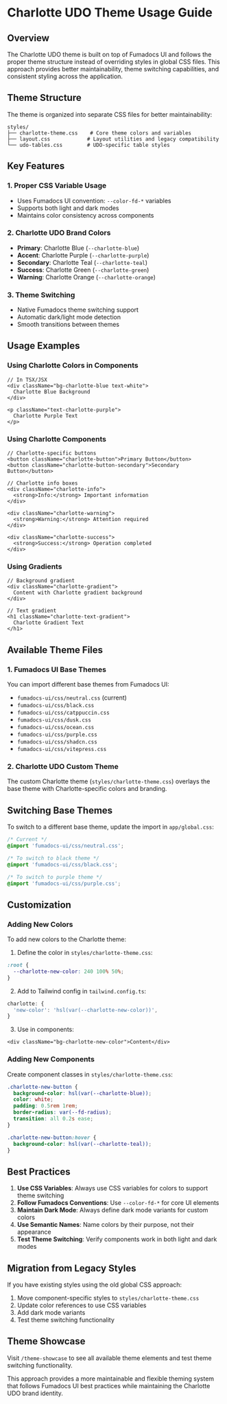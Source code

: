 # Charlotte UDO Theme Usage Guide

## Overview

The Charlotte UDO theme is built on top of Fumadocs UI and follows the proper theme structure instead of overriding styles in global CSS files. This approach provides better maintainability, theme switching capabilities, and consistent styling across the application.

## Theme Structure

The theme is organized into separate CSS files for better maintainability:

```
styles/
├── charlotte-theme.css    # Core theme colors and variables
├── layout.css            # Layout utilities and legacy compatibility
└── udo-tables.css        # UDO-specific table styles
```

## Key Features

### 1. Proper CSS Variable Usage
- Uses Fumadocs UI convention: `--color-fd-*` variables
- Supports both light and dark modes
- Maintains color consistency across components

### 2. Charlotte UDO Brand Colors
- **Primary**: Charlotte Blue (`--charlotte-blue`)
- **Accent**: Charlotte Purple (`--charlotte-purple`)
- **Secondary**: Charlotte Teal (`--charlotte-teal`)
- **Success**: Charlotte Green (`--charlotte-green`)
- **Warning**: Charlotte Orange (`--charlotte-orange`)

### 3. Theme Switching
- Native Fumadocs theme switching support
- Automatic dark/light mode detection
- Smooth transitions between themes

## Usage Examples

### Using Charlotte Colors in Components

```tsx
// In TSX/JSX
<div className="bg-charlotte-blue text-white">
  Charlotte Blue Background
</div>

<p className="text-charlotte-purple">
  Charlotte Purple Text
</p>
```

### Using Charlotte Components

```tsx
// Charlotte-specific buttons
<button className="charlotte-button">Primary Button</button>
<button className="charlotte-button-secondary">Secondary Button</button>

// Charlotte info boxes
<div className="charlotte-info">
  <strong>Info:</strong> Important information
</div>

<div className="charlotte-warning">
  <strong>Warning:</strong> Attention required
</div>

<div className="charlotte-success">
  <strong>Success:</strong> Operation completed
</div>
```

### Using Gradients

```tsx
// Background gradient
<div className="charlotte-gradient">
  Content with Charlotte gradient background
</div>

// Text gradient
<h1 className="charlotte-text-gradient">
  Charlotte Gradient Text
</h1>
```

## Available Theme Files

### 1. Fumadocs UI Base Themes
You can import different base themes from Fumadocs UI:

- `fumadocs-ui/css/neutral.css` (current)
- `fumadocs-ui/css/black.css`
- `fumadocs-ui/css/catppuccin.css`
- `fumadocs-ui/css/dusk.css`
- `fumadocs-ui/css/ocean.css`
- `fumadocs-ui/css/purple.css`
- `fumadocs-ui/css/shadcn.css`
- `fumadocs-ui/css/vitepress.css`

### 2. Charlotte UDO Custom Theme
The custom Charlotte theme (`styles/charlotte-theme.css`) overlays the base theme with Charlotte-specific colors and branding.

## Switching Base Themes

To switch to a different base theme, update the import in `app/global.css`:

```css
/* Current */
@import 'fumadocs-ui/css/neutral.css';

/* To switch to black theme */
@import 'fumadocs-ui/css/black.css';

/* To switch to purple theme */
@import 'fumadocs-ui/css/purple.css';
```

## Customization

### Adding New Colors

To add new colors to the Charlotte theme:

1. Define the color in `styles/charlotte-theme.css`:
```css
:root {
  --charlotte-new-color: 240 100% 50%;
}
```

2. Add to Tailwind config in `tailwind.config.ts`:
```ts
charlotte: {
  'new-color': 'hsl(var(--charlotte-new-color))',
}
```

3. Use in components:
```tsx
<div className="bg-charlotte-new-color">Content</div>
```

### Adding New Components

Create component classes in `styles/charlotte-theme.css`:

```css
.charlotte-new-button {
  background-color: hsl(var(--charlotte-blue));
  color: white;
  padding: 0.5rem 1rem;
  border-radius: var(--fd-radius);
  transition: all 0.2s ease;
}

.charlotte-new-button:hover {
  background-color: hsl(var(--charlotte-teal));
}
```

## Best Practices

1. **Use CSS Variables**: Always use CSS variables for colors to support theme switching
2. **Follow Fumadocs Conventions**: Use `--color-fd-*` for core UI elements
3. **Maintain Dark Mode**: Always define dark mode variants for custom colors
4. **Use Semantic Names**: Name colors by their purpose, not their appearance
5. **Test Theme Switching**: Verify components work in both light and dark modes

## Migration from Legacy Styles

If you have existing styles using the old global CSS approach:

1. Move component-specific styles to `styles/charlotte-theme.css`
2. Update color references to use CSS variables
3. Add dark mode variants
4. Test theme switching functionality

## Theme Showcase

Visit `/theme-showcase` to see all available theme elements and test theme switching functionality.

This approach provides a more maintainable and flexible theming system that follows Fumadocs UI best practices while maintaining the Charlotte UDO brand identity.
